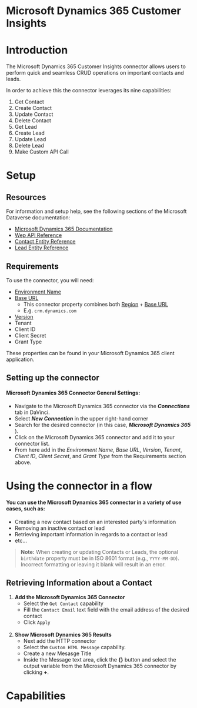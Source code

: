 # Microsoft Dynamics 365 Customer Insights

# Introduction

The Microsoft Dynamics 365 Customer Insights connector allows users to perform quick and seamless CRUD operations on important contacts and leads. 

In order to achieve this the connector leverages its nine capabilities: <br>

1. Get Contact <br>
2. Create Contact <br>
3. Update Contact <br>
4. Delete Contact <br>
5. Get Lead <br>
6. Create Lead <br>
7. Update Lead <br>
8. Delete Lead <br>
9. Make Custom API Call <br>

# Setup

## Resources

For information and setup help, see the following sections of the Microsoft Dataverse documentation:
* [Microsoft Dynamics 365 Documentation](https://learn.microsoft.com/en-us/dynamics365/)
* [Wep API Reference](https://learn.microsoft.com/en-us/power-apps/developer/data-platform/webapi/reference/about)
* [Contact Entity Reference](https://learn.microsoft.com/en-us/power-apps/developer/data-platform/webapi/reference/contact)
* [Lead Entity Reference](https://learn.microsoft.com/en-us/power-apps/developer/data-platform/webapi/reference/lead)


## Requirements

To use the connector, you will need:
* [Environment Name](https://learn.microsoft.com/en-us/power-apps/developer/data-platform/webapi/compose-http-requests-handle-errors#:~:text=https%3A//-,Environment%20Name,-The%20unique%20name)
* [Base URL](https://learn.microsoft.com/en-us/power-apps/developer/data-platform/webapi/compose-http-requests-handle-errors#:~:text=Region,Datacenter%20regions.)
    * This connector property combines both [Region](https://learn.microsoft.com/en-us/power-apps/developer/data-platform/webapi/compose-http-requests-handle-errors#:~:text=be%20contoso.-,Region,-Your%20environment%20is) + [Base URL](https://learn.microsoft.com/en-us/power-apps/developer/data-platform/webapi/compose-http-requests-handle-errors#:~:text=see%20Datacenter%20regions-,Base%20URL,-This%20is%20usually)
    * E.g. `crm.dynamics.com`
* [Version](https://learn.microsoft.com/en-us/power-apps/developer/data-platform/webapi/compose-http-requests-handle-errors#:~:text=api/data/.-,Version,-The%20version%20is)
* Tenant
* Client ID
* Client Secret
* Grant Type

These properties can be found in your Microsoft Dynamics 365 client application. 

## Setting up the connector

#### Microsoft Dynamics 365 Connector General Settings:
* Navigate to the Microsoft Dynamics 365 connector via the _**Connections**_ tab in DaVinci.
* Select _**New Connection**_ in the upper right-hand corner
* Search for the desired connector (in this case, _**Microsoft Dynamics 365**_ ).
* Click on the Microsoft Dynamics 365 connector and add it to your connector list.
* From here add in the _Environment Name_, _Base URL_, _Version_, _Tenant_, _Client ID_, _Client Secret_, and _Grant Type_ from the Requirements section above.

# Using the connector in a flow

#### You can use the Microsoft Dynamics 365 connector in a variety of use cases, such as:
* Creating a new contact based on an interested party's information
* Removing an inactive contact or lead
* Retrieving important information in regards to a contact or lead
* etc...

> **Note:** When creating or updating Contacts or Leads, the optional `birthdate` property must be in ISO 8601 format (e.g., `YYYY-MM-DD`). Incorrect formatting or leaving it blank will result in an error.


## Retrieving Information about a Contact
1. **Add the Microsoft Dynamics 365 Connector**
    * Select the `Get Contact` capability
    * Fill the `Contact Email` text field with the email address of the desired contact
    * Click `Apply`
    <br><br>
2. **Show Microsoft Dynamics 365 Results**
    * Next add the HTTP connector 
    * Select the `Custom HTML Message` capability.
    * Create a new Mesasge Title
    * Inside the Message text area, click the **{}** button and select the output variable from the Microsoft Dynamics 365 connector by clicking **+**.

# Capabilities

